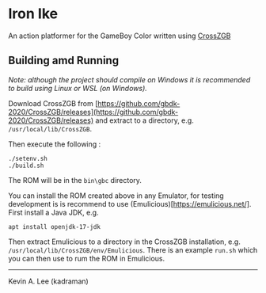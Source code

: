 # Iron Ike

An action platformer for the GameBoy Color written using [CrossZGB](https://github.com/gbdk-2020/CrossZGB/releases)

## Building amd Running

_Note: although the project should compile on Windows it is recommended to build
using Linux or WSL (on Windows)._

Download CrossZGB from [https://github.com/gbdk-2020/CrossZGB/releases](https://github.com/gbdk-2020/CrossZGB/releases) 
and extract to a directory, e.g.  `/usr/local/lib/CrossZGB`.

Then execute the following :

```
./setenv.sh
./build.sh
```

The ROM will be in the `bin\gbc` directory.

You can install the ROM created above in any Emulator, for testing development is is recommend to use
(Emulicious)[https://emulicious.net/]. First install a Java JDK, e.g.

```
apt install openjdk-17-jdk
```

Then extract Emulicious to a directory in the CrossZGB installation, e.g.  `/usr/local/lib/CrossZGB/env/Emulicious`.
There is an example `run.sh` which you can then use to rum the ROM in Emulicious.

----

Kevin A. Lee (kadraman)
